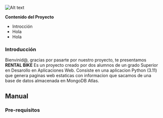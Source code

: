 ![Alt text](https://github.com/FranN2442/Proyecto_BicicletasDAW/blob/main/imagenes/logo.png)

**Contenido del Proyecto**

- Introcción
- Hola 
- Hola

### Introducción

Bienvinid@, gracias por pasarte por nuestro proyecto, te presentamos **RENTAL BIKE**
Es un proyecto creado por dos alumnos de un grado Superior en Desarollo en Aplicaciones Web. Consiste en una aplicacion Python (3.11) que genera paginas web estaticas con informacion que sacamos de una base de datos almacenada en MongoDB Atlas.

## Manual
### Pre-requisitos
